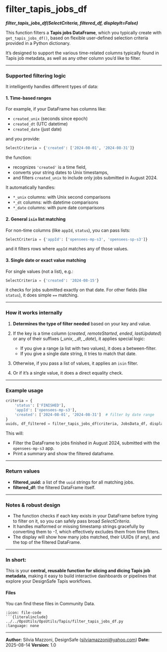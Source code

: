 # filter_tapis_jobs_df
***filter_tapis_jobs_df(SelectCriteria, filtered_df, displayIt=False)***

This function filters a **Tapis jobs DataFrame**, which you typically create with `get_tapis_jobs_df()`, based on flexible user-defined selection criteria provided in a Python dictionary. 

It’s designed to support the various time-related columns typically found in Tapis job metadata, as well as any other column you’d like to filter.

---

### Supported filtering logic
It intelligently handles different types of data:

#### 1. Time-based ranges
For example, if your DataFrame has columns like:
- `created_unix` (seconds since epoch)
- `created_dt` (UTC datetime)
- `created_date` (just date)

and you provide:
```python
SelectCriteria = {'created': ['2024-08-01', '2024-08-31']}
````

the function:

* recognizes `'created'` is a time field,
* converts your string dates to Unix timestamps,
* and filters `created_unix` to include only jobs submitted in August 2024.

It automatically handles:

* `*_unix` columns: with Unix second comparisons
* `*_dt` columns: with datetime comparisons
* `*_date` columns: with pure date comparisons

#### 2. General `isin` list matching

For non-time columns (like `appId`, `status`), you can pass lists:

```python
SelectCriteria = {'appId': ['opensees-mp-s3', 'opensees-sp-s3']}
```

and it filters rows where `appId` matches any of those values.

#### 3. Single date or exact value matching

For single values (not a list), e.g.:

```python
SelectCriteria = {'created': '2024-08-15'}
```

it checks for jobs submitted exactly on that date.
For other fields (like `status`), it does simple `==` matching.

---

###  How it works internally

1. **Determines the type of filter needed** based on your key and value.
2. If the key is a time column (*created*, *remoteStarted*, *ended*, *lastUpdated*) or any of their suffixes (*_unix*, *_dt*, *_date*), it applies special logic:

   * If you give a range (a list with two values), it does a between-filter.
   * If you give a single date string, it tries to match that date.
3. Otherwise, if you pass a list of values, it applies an `isin` filter.
4. Or if it’s a single value, it does a direct equality check.

---

### Example usage

```python
criteria = {
    'status': ['FINISHED'],
    'appId': ['opensees-mp-s3'],
    'created': ['2024-08-01', '2024-08-31']  # filter by date range
}
uuids, df_filtered = filter_tapis_jobs_df(criteria, JobsData_df, displayIt=True)
```

This will:

* Filter the DataFrame to jobs finished in August 2024, submitted with the `opensees-mp-s3` app.
* Print a summary and show the filtered dataframe.

---

###  Return values

* **filtered\_uuid:** a list of the `uuid` strings for all matching jobs.
* **filtered\_df:** the filtered DataFrame itself.

---

###  Notes & robust design

* The function checks if each key exists in your DataFrame before trying to filter on it, so you can safely pass broad *SelectCriteria*.
* It handles malformed or missing timestamp strings gracefully by converting them to *-1*, which effectively excludes them from time filters.
* The display will show how many jobs matched, their UUIDs (if any), and the top of the filtered DataFrame.

---

### In short:
This is your **central, reusable function for slicing and dicing Tapis job metadata**, making it easy to build interactive dashboards or pipelines that explore your DesignSafe Tapis workflows.


#### Files
You can find these files in Community Data.

```{dropdown} filter_tapis_jobs_df.py
:icon: file-code
```{literalinclude} ../../OpsUtils/OpsUtils/Tapis/filter_tapis_jobs_df.py
:language: none
```


---

**Author:** Silvia Mazzoni, DesignSafe (silviamazzoni@yahoo.com)
**Date:** 2025-08-14
**Version:** 1.0